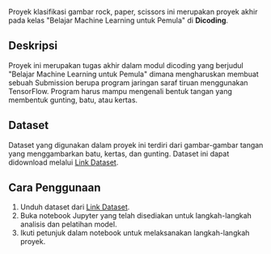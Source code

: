 Proyek klasifikasi gambar rock, paper, scissors ini merupakan proyek akhir pada kelas "Belajar Machine Learning untuk Pemula" di **Dicoding**.

## Deskripsi

Proyek ini merupakan tugas akhir dalam modul dicoding yang berjudul "Belajar Machine Learning untuk Pemula" dimana mengharuskan membuat sebuah Submission berupa program jaringan saraf tiruan menggunakan TensorFlow. Program harus mampu mengenali bentuk tangan yang membentuk gunting, batu, atau kertas.

## Dataset

Dataset yang digunakan dalam proyek ini terdiri dari gambar-gambar tangan yang menggambarkan batu, kertas, dan gunting. Dataset ini dapat didownload melalui [Link Dataset](https://github.com/dicodingacademy/assets/releases/download/release/rockpaperscissors.zip).

## Cara Penggunaan
1. Unduh dataset dari [Link Dataset](https://github.com/dicodingacademy/assets/releases/download/release/rockpaperscissors.zip).
2. Buka notebook Jupyter yang telah disediakan untuk langkah-langkah analisis dan pelatihan model.
3. Ikuti petunjuk dalam notebook untuk melaksanakan langkah-langkah proyek.
